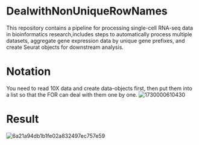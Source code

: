 # DealwithNonUniqueRowNames
This repository contains a pipeline for processing single-cell RNA-seq data in bioinformatics research,includes steps to automatically process multiple datasets, aggregate gene expression data by unique gene prefixes, and create Seurat objects for downstream analysis.

# Notation
You need to read 10X data and create data-objects first, then put them into a list so that the FOR can deal with them one by one.
![1730000610430](https://github.com/user-attachments/assets/d1220367-72b4-4e25-a294-a29d79caeb3a)

# Result
![6a21a94db1b1fe02a832497ec757e59](https://github.com/user-attachments/assets/6491cb7c-f911-44bc-9008-18a8e5ee689a)




